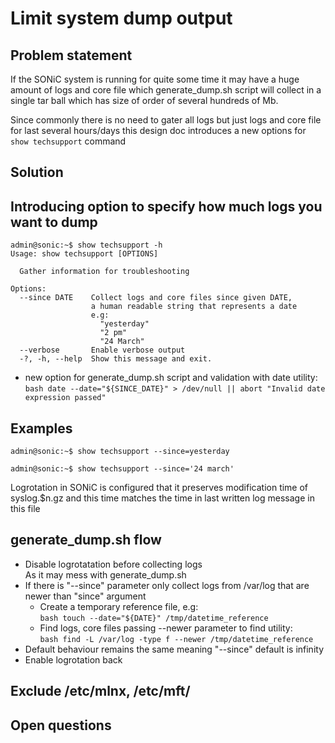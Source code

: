 # Limit system dump output

## Problem statement
If the SONiC system is running for quite some time it may have a huge amount of logs and core file which generate_dump.sh script will collect in a single tar ball which has size of order of several hundreds of Mb.

Since commonly there is no need to gater all logs but just logs and core file for last several hours/days this design doc introduces a new options for ```show techsupport``` command

## Solution
## Introducing option to specify how much logs you want to dump

```
admin@sonic:~$ show techsupport -h
Usage: show techsupport [OPTIONS]

  Gather information for troubleshooting

Options:
  --since DATE    Collect logs and core files since given DATE,
                  a human readable string that represents a date
                  e.g:
                    "yesterday"
                    "2 pm"
                    "24 March"
  --verbose       Enable verbose output
  -?, -h, --help  Show this message and exit.
```

- new option for generate_dump.sh script and validation with date utility:<br> ```bash date --date="${SINCE_DATE}" > /dev/null || abort "Invalid date expression passed"```

## Examples

```
admin@sonic:~$ show techsupport --since=yesterday
```

```
admin@sonic:~$ show techsupport --since='24 march'
```

Logrotation in SONiC is configured that it preserves modification time of syslog.$n.gz and this time matches the time in last written log message in this file

## generate_dump.sh flow
* Disable logrotatation before collecting logs<br>As it may mess with generate_dump.sh
* If there is "--since" parameter only collect logs from /var/log that are newer than "since" argument
  * Create a temporary reference file, e.g:<br>```bash touch --date="${DATE}" /tmp/datetime_reference```
  * Find logs, core files passing --newer parameter to find utility:<br>```bash find -L /var/log -type f --newer /tmp/datetime_reference```
* Default behaviour remains the same meaning "--since" default is infinity
* Enable logrotation back

## Exclude /etc/mlnx, /etc/mft/

## Open questions

